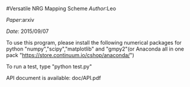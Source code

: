 #Versatile NRG Mapping Scheme
*Author*:Leo

*Paper*:arxiv 

*Date*: 2015/09/07

To use this program, please install the following numerical packages for python
        "numpy","scipy","matplotlib" and "gmpy2"(or Anaconda all in one pack "https://store.continuum.io/cshop/anaconda/")

To run a test,
        type "python test.py"

API document is available:
        doc/API.pdf
